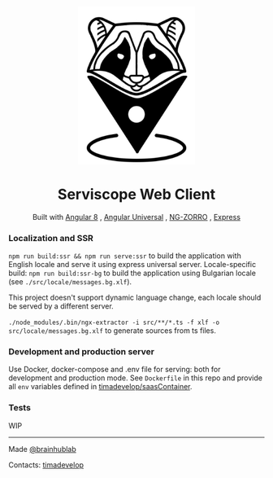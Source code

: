 <p align="center">
  <a href="http://ng.ant.design">
    <img width="230" src="./src/assets/images/logo.jpg">
  </a>
</p>
<div align="center">
  <h1>Serviscope Web Client</h1>
  <p>Built with
    <a href="https://github.com/angular/angular">Angular 8</a>
    , <a href="https://github.com/angular/universal/">Angular Universal</a>
    , <a href="https://github.com/NG-ZORRO/ng-zorro-antd">NG-ZORRO</a>
    , <a href="https://github.com/expressjs/express">Express</a>
  </p>
</div>


### Localization and SSR

`npm run build:ssr && npm run serve:ssr` to build the application with English locale and serve it using express universal server.
Locale-specific build: `npm run build:ssr-bg` to build the application using Bulgarian locale (see `./src/locale/messages.bg.xlf`).

This project doesn't support dynamic language change, each locale should be served by a different server.


`./node_modules/.bin/ngx-extractor -i src/**/*.ts -f xlf -o src/locale/messages.bg.xlf` to generate sources from ts files.

### Development and production server

Use Docker, docker-compose and .env file for serving: both for development and production mode.
See `Dockerfile` in this repo and provide all `env` variables defined in [timadevelop/saasContainer](https://github.com/timadevelop/saasContainer).

### Tests

WIP


----

Made [@brainhublab](https://github.com/brainhublab)

Contacts: [timadevelop](https://github.com/timadevelop)
